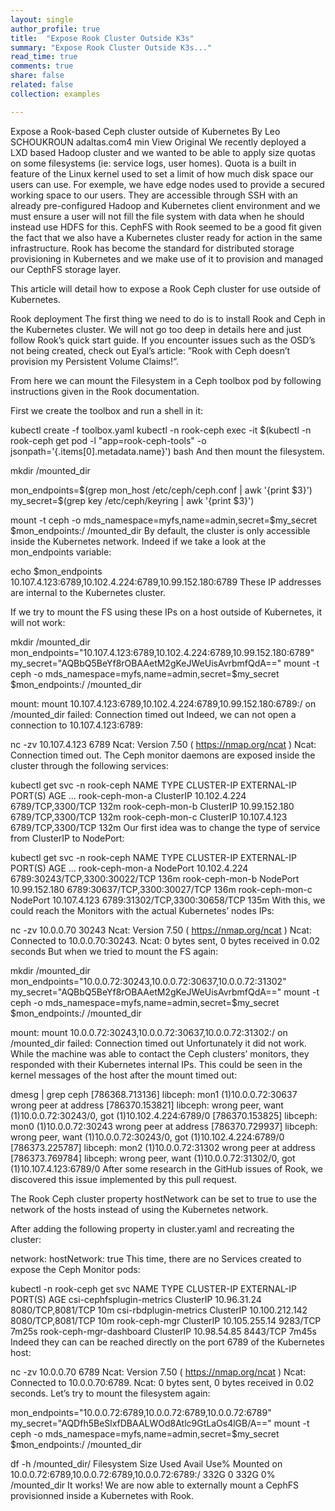 ```yaml
---
layout: single
author_profile: true
title:  "Expose Rook Cluster Outside K3s"
summary: "Expose Rook Cluster Outside K3s..."
read_time: true
comments: true
share: false
related: false
collection: examples

---
```

Expose a Rook-based Ceph cluster outside of Kubernetes
By Leo SCHOUKROUN adaltas.com4 min
View Original
We recently deployed a LXD based Hadoop cluster and we wanted to be able to apply size quotas on some filesystems (ie: service logs, user homes). Quota is a built in feature of the Linux kernel used to set a limit of how much disk space our users can use. For exemple, we have edge nodes used to provide a secured working space to our users. They are accessible through SSH with an already pre-configured Hadoop and Kubernetes client environment and we must ensure a user will not fill the file system with data when he should instead use HDFS for this. CephFS with Rook seemed to be a good fit given the fact that we also have a Kubernetes cluster ready for action in the same infrastructure. Rook has become the standard for distributed storage provisioning in Kubernetes and we make use of it to provision and managed our CepthFS storage layer.

This article will detail how to expose a Rook Ceph cluster for use outside of Kubernetes.

Rook deployment
The first thing we need to do is to install Rook and Ceph in the Kubernetes cluster. We will not go too deep in details here and just follow Rook’s quick start guide. If you encounter issues such as the OSD’s not being created, check out Eyal’s article: ”Rook with Ceph doesn’t provision my Persistent Volume Claims!“.

From here we can mount the Filesystem in a Ceph toolbox pod by following instructions given in the Rook documentation.

First we create the toolbox and run a shell in it:

kubectl create -f toolbox.yaml 
kubectl -n rook-ceph exec -it $(kubectl -n rook-ceph get pod -l "app=rook-ceph-tools" -o jsonpath='{.items[0].metadata.name}') bash
And then mount the filesystem.

mkdir /mounted_dir

mon_endpoints=$(grep mon_host /etc/ceph/ceph.conf | awk '{print $3}')
my_secret=$(grep key /etc/ceph/keyring | awk '{print $3}')

mount -t ceph -o mds_namespace=myfs,name=admin,secret=$my_secret $mon_endpoints:/ /mounted_dir
By default, the cluster is only accessible inside the Kubernetes network. Indeed if we take a look at the mon_endpoints variable:

echo $mon_endpoints 
10.107.4.123:6789,10.102.4.224:6789,10.99.152.180:6789
These IP addresses are internal to the Kubernetes cluster.

If we try to mount the FS using these IPs on a host outside of Kubernetes, it will not work:

mkdir /mounted_dir
mon_endpoints="10.107.4.123:6789,10.102.4.224:6789,10.99.152.180:6789"
my_secret="AQBbQ5BeYf8rOBAAetM2gKeJWeUisAvrbmfQdA=="
mount -t ceph -o mds_namespace=myfs,name=admin,secret=$my_secret $mon_endpoints:/ /mounted_dir

mount: mount 10.107.4.123:6789,10.102.4.224:6789,10.99.152.180:6789:/ on /mounted_dir failed: Connection timed out
Indeed, we can not open a connection to 10.107.4.123:6789:

nc -zv 10.107.4.123 6789
Ncat: Version 7.50 ( https://nmap.org/ncat )
Ncat: Connection timed out.
The Ceph monitor daemons are exposed inside the cluster through the following services:

kubectl get svc -n rook-ceph
NAME                       TYPE        CLUSTER-IP       EXTERNAL-IP   PORT(S)             AGE
...
rook-ceph-mon-a            ClusterIP   10.102.4.224     <none>        6789/TCP,3300/TCP   132m
rook-ceph-mon-b            ClusterIP   10.99.152.180    <none>        6789/TCP,3300/TCP   132m
rook-ceph-mon-c            ClusterIP   10.107.4.123     <none>        6789/TCP,3300/TCP   132m
Our first idea was to change the type of service from ClusterIP to NodePort:

kubectl get svc -n rook-ceph
NAME                       TYPE        CLUSTER-IP       EXTERNAL-IP   PORT(S)                         AGE
...
rook-ceph-mon-a            NodePort    10.102.4.224     <none>        6789:30243/TCP,3300:30022/TCP   136m
rook-ceph-mon-b            NodePort    10.99.152.180    <none>        6789:30637/TCP,3300:30027/TCP   136m
rook-ceph-mon-c            NodePort    10.107.4.123     <none>        6789:31302/TCP,3300:30658/TCP   135m
With this, we could reach the Monitors with the actual Kubernetes’ nodes IPs:

nc -zv 10.0.0.70 30243
Ncat: Version 7.50 ( https://nmap.org/ncat )
Ncat: Connected to 10.0.0.70:30243.
Ncat: 0 bytes sent, 0 bytes received in 0.02 seconds
But when we tried to mount the FS again:

mkdir /mounted_dir
mon_endpoints="10.0.0.72:30243,10.0.0.72:30637,10.0.0.72:31302"
my_secret="AQBbQ5BeYf8rOBAAetM2gKeJWeUisAvrbmfQdA=="
mount -t ceph -o mds_namespace=myfs,name=admin,secret=$my_secret $mon_endpoints:/ /mounted_dir

mount: mount 10.0.0.72:30243,10.0.0.72:30637,10.0.0.72:31302:/ on /mounted_dir failed: Connection timed out
Unfortunately it did not work. While the machine was able to contact the Ceph clusters’ monitors, they responded with their Kubernetes internal IPs. This could be seen in the kernel messages of the host after the mount timed out:

dmesg | grep ceph
[786368.713136] libceph: mon1 (1)10.0.0.72:30637 wrong peer at address
[786370.153821] libceph: wrong peer, want (1)10.0.0.72:30243/0, got (1)10.102.4.224:6789/0
[786370.153825] libceph: mon0 (1)10.0.0.72:30243 wrong peer at address
[786370.729937] libceph: wrong peer, want (1)10.0.0.72:30243/0, got (1)10.102.4.224:6789/0
[786373.225787] libceph: mon2 (1)10.0.0.72:31302 wrong peer at address
[786373.769784] libceph: wrong peer, want (1)10.0.0.72:31302/0, got (1)10.107.4.123:6789/0
After some research in the GitHub issues of Rook, we discovered this issue implemented by this pull request.

The Rook Ceph cluster property hostNetwork can be set to true to use the network of the hosts instead of using the Kubernetes network.

After adding the following property in cluster.yaml and recreating the cluster:

network:
  hostNetwork: true
This time, there are no Services created to expose the Ceph Monitor pods:

kubectl -n rook-ceph get svc 
NAME                       TYPE        CLUSTER-IP       EXTERNAL-IP   PORT(S)             AGE
csi-cephfsplugin-metrics   ClusterIP   10.96.31.24      <none>        8080/TCP,8081/TCP   10m
csi-rbdplugin-metrics      ClusterIP   10.100.212.142   <none>        8080/TCP,8081/TCP   10m
rook-ceph-mgr              ClusterIP   10.105.255.14    <none>        9283/TCP            7m25s
rook-ceph-mgr-dashboard    ClusterIP   10.98.54.85      <none>        8443/TCP            7m45s
Indeed they can can be reached directly on the port 6789 of the Kubernetes host:

nc -zv 10.0.0.70 6789
Ncat: Version 7.50 ( https://nmap.org/ncat )
Ncat: Connected to 10.0.0.70:6789.
Ncat: 0 bytes sent, 0 bytes received in 0.02 seconds.
Let’s try to mount the filesystem again:

mon_endpoints="10.0.0.72:6789,10.0.0.72:6789,10.0.0.72:6789"
my_secret="AQDfh5BeSlxfDBAALWOd8Atlc9GtLaOs4lGB/A=="
mount -t ceph -o mds_namespace=myfs,name=admin,secret=$my_secret $mon_endpoints:/ /mounted_dir

df -h /mounted_dir/
Filesystem                                      Size  Used Avail Use% Mounted on
10.0.0.72:6789,10.0.0.72:6789,10.0.0.72:6789:/  332G     0  332G   0% /mounted_dir
It works! We are now able to externally mount a CephFS provisionned inside a Kubernetes with Rook.